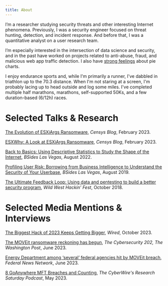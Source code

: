 ```yaml
---
title: About
---
```


I’m a researcher studying security threats and other interesting Internet phenomena. Previously, I was a security engineer focused on threat hunting, detection, and incident response. And before that, I was a quantitative analyst on a user research team.

I’m especially interested in the intersection of data science and security, and in the past have worked on projects related to anti-abuse, fraud, and malicious web app traffic detection. I also have [strong feelings](https://www.arepiechartsgood.info/) about pie charts.

I enjoy endurance sports and, while I'm primarily a runner, I've dabbled in triathlon up to the 70.3 distance. When I'm not staring at a screen, I'm probably lacing up to head outside and log some miles. I've completed multiple half marathons, marathons, self-supported 50Ks, and a few duration-based (6/12h) races. 



# Selected Talks & Research
[The Evolution of ESXiArgs Ransomware](https://censys.io/the-evolution-of-esxiargs-ransomware/), _Censys Blog_, February 2023.

[ESXWhy: A Look at ESXiArgs Ransomware](https://censys.io/esxwhy-a-look-at-esxiargs-ransomware/), _Censys Blog_, February 2023.

[Back to Basics: Using Descriptive Statistics to Study the Shape of the Internet](https://www.youtube.com/watch?v=Xv4v2gkw_7c), _BSides Las Vegas_, August 2022.

[Profiling User Risk: Borrowing from Business Intelligence to Understand the Security of Your Userbase](https://youtu.be/cq2xj-wQ05o), _BSides Las Vegas_, August 2019.

[The Ultimate Feedback Loop: Using data and pentesting to build a better security program](https://wwhf18.sched.com/event/Fof2/campfire-stories-15-minutes-each), _Wild West Hackin’ Fest_, October 2018.



# Selected Media Mentions & Interviews
[The Biggest Hack of 2023 Keeps Getting Bigger](https://www.wired.com/story/moveit-breach-victims/), _Wired_, October 2023.

[The MOVEit ransomware reckoning has begun](https://www.washingtonpost.com/politics/2023/06/16/moveit-ransomware-reckoning-has-begun/), _The Cybersecurity 202, The Washington Post_, June 2023.

[Energy Department among ‘several’ federal agencies hit by MOVEit breach](https://federalnewsnetwork.com/cybersecurity/2023/06/energy-department-among-several-federal-agencies-hit-by-moveit-breach/), _Federal News Network_, June 2023.

[8 GoAnywhere MFT Breaches and Counting](https://www.thecyberwire.com/podcasts/research-saturday/283/notes), _The CyberWire's Research Saturday Podcast_, May 2023.


